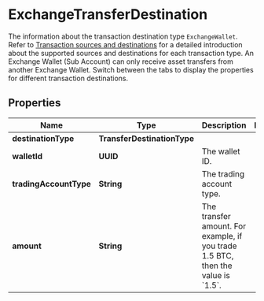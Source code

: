 

# ExchangeTransferDestination

The information about the transaction destination type `ExchangeWallet`. Refer to [Transaction sources and destinations](/v2/guides/transactions/sources-and-destinations) for a detailed introduction about the supported sources and destinations for each transaction type.  An Exchange Wallet (Sub Account) can only receive asset transfers from another Exchange Wallet.  Switch between the tabs to display the properties for different transaction destinations. 

## Properties

| Name | Type | Description | Notes |
|------------ | ------------- | ------------- | -------------|
|**destinationType** | **TransferDestinationType** |  |  |
|**walletId** | **UUID** | The wallet ID. |  |
|**tradingAccountType** | **String** | The trading account type. |  |
|**amount** | **String** | The transfer amount. For example, if you trade 1.5 BTC, then the value is &#x60;1.5&#x60;.  |  |



